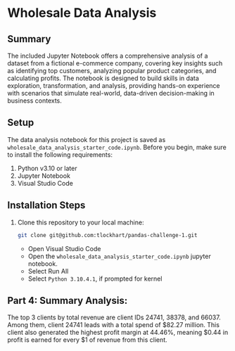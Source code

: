 # Wholesale Data Analysis

## Summary
The included Jupyter Notebook offers a comprehensive analysis of a dataset from a fictional e-commerce company, covering key insights such as identifying top customers, analyzing popular product categories, and calculating profits. The notebook is designed to build skills in data exploration, transformation, and analysis, providing hands-on experience with scenarios that simulate real-world, data-driven decision-making in business contexts.


## Setup
The data analysis notebook for this project is saved as `wholesale_data_analysis_starter_code.ipynb`. Before you begin, make sure to install the following requirements:

1. Python v3.10 or later
2. Jupyter Notebook
3. Visual Studio Code

## Installation Steps
1. Clone this repository to your local machine:

   ```bash
   git clone git@github.com:tlockhart/pandas-challenge-1.git 
   ```

   - Open Visual Studio Code
   - Open the `wholesale_data_analysis_starter_code.ipynb` jupyter notebook.
   - Select Run All
   - Select `Python 3.10.4.1`, if prompted for kernel

## Part 4: Summary Analysis:
The top 3 clients by total revenue are client IDs 24741, 38378, and 66037. Among them, client 24741 leads with a total spend of $82.27 million. This client also generated the highest profit margin at 44.46%, meaning $0.44 in profit is earned for every $1 of revenue from this client.
